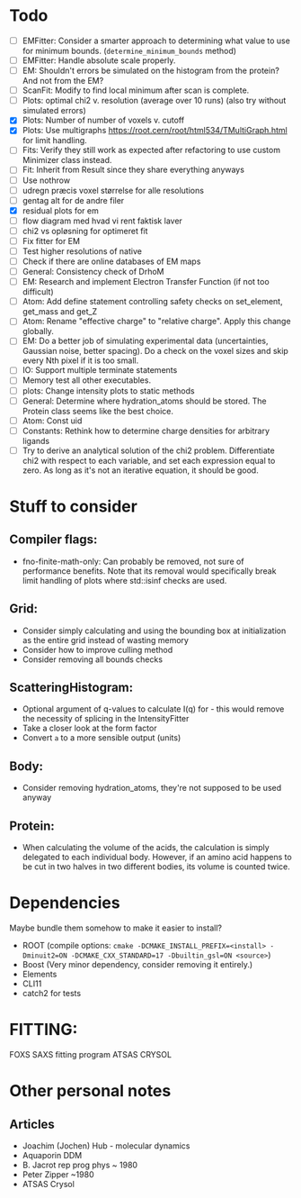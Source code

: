 # Todo
 * [ ] EMFitter: Consider a smarter approach to determining what value to use for minimum bounds. (`determine_minimum_bounds` method)
 * [ ] EMFitter: Handle absolute scale properly.
 * [ ] EM: Shouldn't errors be simulated on the histogram from the protein? And not from the EM?
 * [ ] ScanFit: Modify to find local minimum after scan is complete.
 * [ ] Plots: optimal chi2 v. resolution (average over 10 runs) (also try without simulated errors)
 * [x] Plots: Number of number of voxels v. cutoff
 * [x] Plots: Use multigraphs https://root.cern/root/html534/TMultiGraph.html for limit handling.
 * [ ] Fits: Verify they still work as expected after refactoring to use custom Minimizer class instead. 
 * [ ] Fit: Inherit from Result since they share everything anyways
 * [ ] Use nothrow
 * [ ] udregn præcis voxel størrelse for alle resolutions
 * [ ] gentag alt for de andre filer
 * [x] residual plots for em
 * [ ] flow diagram med hvad vi rent faktisk laver
 * [ ] chi2 vs opløsning for optimeret fit
 * [ ] Fix fitter for EM
 * [ ] Test higher resolutions of native
 * [ ] Check if there are online databases of EM maps
 * [ ] General: Consistency check of DrhoM
 * [ ] EM: Research and implement Electron Transfer Function (if not too difficult)
 * [ ] Atom: Add define statement controlling safety checks on set_element, get_mass and get_Z
 * [ ] Atom: Rename "effective charge" to "relative charge". Apply this change globally. 
 * [ ] EM: Do a better job of simulating experimental data (uncertainties, Gaussian noise, better spacing). Do a check on the voxel sizes and skip every Nth pixel if it is too small. 
 * [ ] IO: Support multiple terminate statements
 * [ ] Memory test all other executables.
 * [ ] plots: Change intensity plots to static methods
 * [ ] General: Determine where hydration_atoms should be stored. The Protein class seems like the best choice. 
 * [ ] Atom: Const uid 
 * [ ] Constants: Rethink how to determine charge densities for arbitrary ligands
 * [ ] Try to derive an analytical solution of the chi2 problem. Differentiate chi2 with respect to each variable, and set each expression equal to zero. As long as it's not an iterative equation, it should be good. 

# Stuff to consider
## Compiler flags:
 * fno-finite-math-only: Can probably be removed, not sure of performance benefits. Note that its removal would specifically break limit handling of plots where std::isinf checks are used. 

## Grid:
 * Consider simply calculating and using the bounding box at initialization as the entire grid instead of wasting memory
 * Consider how to improve culling method
 * Consider removing all bounds checks

## ScatteringHistogram:
 * Optional argument of q-values to calculate I(q) for - this would remove the necessity of splicing in the IntensityFitter
 * Take a closer look at the form factor
 * Convert `a` to a more sensible output (units)

## Body:
 * Consider removing hydration_atoms, they're not supposed to be used anyway

## Protein: 
 * When calculating the volume of the acids, the calculation is simply delegated to each individual body. However, if an amino acid happens to be cut in two halves in two different bodies, its volume is counted twice. 

# Dependencies
Maybe bundle them somehow to make it easier to install?
 * ROOT (compile options: `cmake -DCMAKE_INSTALL_PREFIX=<install> -Dminuit2=ON -DCMAKE_CXX_STANDARD=17 -Dbuiltin_gsl=ON <source>`)
 * Boost (Very minor dependency, consider removing it entirely.)
 * Elements
 * CLI11
 * catch2 for tests

# FITTING:
FOXS SAXS fitting program
ATSAS CRYSOL

# Other personal notes
## Articles
 * Joachim (Jochen) Hub - molecular dynamics
 * Aquaporin DDM
 * B. Jacrot rep prog phys ~ 1980
 * Peter Zipper ~1980
 * ATSAS Crysol
